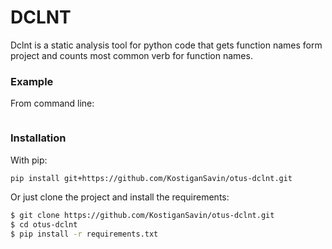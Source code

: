# DCLNT
Dclnt is a static analysis tool for python code that gets function names form project and counts most common verb for function names.

### Example

From command line:
```bash
```

### Installation

With pip:
```bash
pip install git+https://github.com/KostiganSavin/otus-dclnt.git
```

Or just clone the project and install the requirements:
```bash
$ git clone https://github.com/KostiganSavin/otus-dclnt.git
$ cd otus-dclnt
$ pip install -r requirements.txt
```
